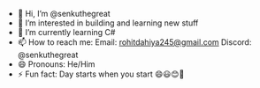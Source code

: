 - 👋 Hi, I’m @senkuthegreat
- 👀 I’m interested in building and learning new stuff
- 🌱 I’m currently learning C#
- 📫 How to reach me: 
      Email: rohitdahiya245@gmail.com
      Discord: @senkuthegreat
- 😄 Pronouns: He/Him
- ⚡ Fun fact: Day starts when you start 😄😃😊🫨

<!---
Krazywalaby/Krazywalaby is a ✨ special ✨ repository because its `README.md` (this file) appears on your GitHub profile.
You can click the Preview link to take a look at your changes.
--->
